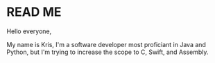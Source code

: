 # READ ME

Hello everyone,

My name is Kris, I'm a software developer most proficiant in Java and Python, but I'm trying to increase the scope to C, Swift, and Assembly.
